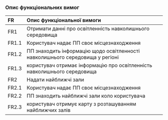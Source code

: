 ### Опис функціональних вимог


|FR|Опис функціональної вимоги|
|:-|:-|
|FR1|Отримати данні про освітленність навколишнього середовища|
|FR1.1|Користувач надає ПП своє місцезнаходження|
|FR1.2|ПП знаходить інформацію щодо освітленності навколишнього середовища у регіоні|
|FR1.3|користувач отримає інформацію про освітленність навколишнього середовища|
|FR2|Надати найближчі зали|
|FR2.1|Користувач надає ПП своє місцезнаходження|
|FR2.2|ПП знаходить найближчі зали коло користувача|
|FR2.3|користувач отримує карту з розташуванням найближчих залів|
